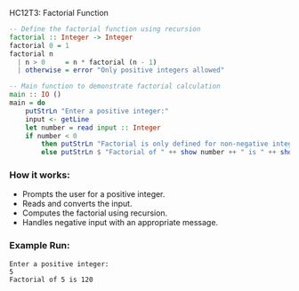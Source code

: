 HC12T3: Factorial Function

```haskell
-- Define the factorial function using recursion
factorial :: Integer -> Integer
factorial 0 = 1
factorial n
  | n > 0     = n * factorial (n - 1)
  | otherwise = error "Only positive integers allowed"

-- Main function to demonstrate factorial calculation
main :: IO ()
main = do
    putStrLn "Enter a positive integer:"
    input <- getLine
    let number = read input :: Integer
    if number < 0
        then putStrLn "Factorial is only defined for non-negative integers."
        else putStrLn $ "Factorial of " ++ show number ++ " is " ++ show (factorial number)
```

### How it works:

* Prompts the user for a positive integer.
* Reads and converts the input.
* Computes the factorial using recursion.
* Handles negative input with an appropriate message.

### Example Run:

```
Enter a positive integer:
5
Factorial of 5 is 120
```
